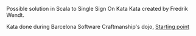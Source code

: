 Possible solution in Scala to Single Sign On Kata Kata created by Fredrik Wendt.

Kata done during Barcelona Software Craftmanship's dojo, [Starting point](https://github.com/emilybache/Single-Sign-On-Kata)

